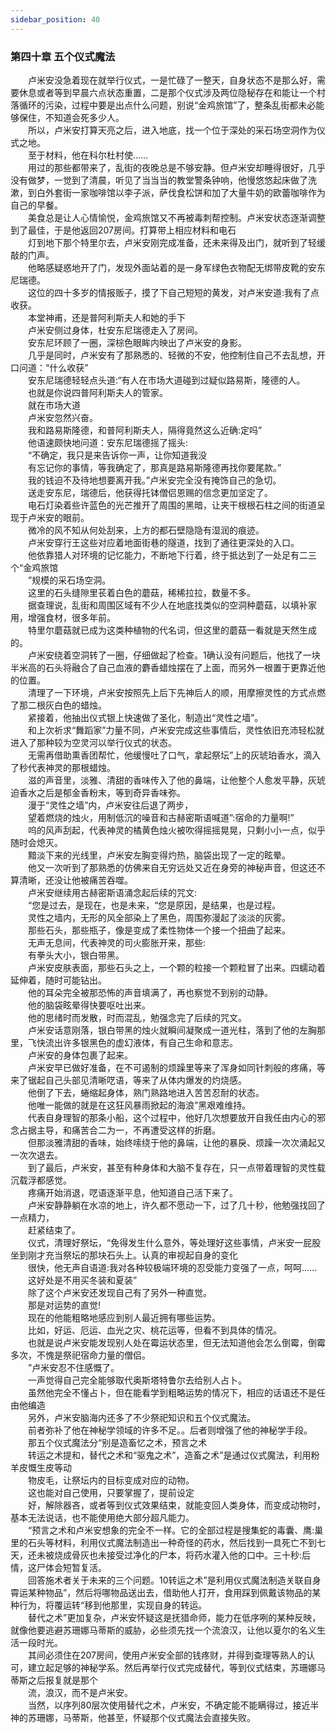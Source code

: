 ```yaml
---
sidebar_position: 40
---
```

### 第四十章 五个仪式魔法  


　　卢米安没急着现在就举行仪式，一是忙碌了一整天，自身状态不是那么好，需要休息或者等到早晨六点状态重置，二是那个仪式涉及两位隐秘存在和能让一个村落循环的污染，过程中要是出点什么问题，别说“金鸡旅馆”了，整条乱街都未必能够保住，不知道会死多少人。  
　　所以，卢米安打算天亮之后，进入地底，找一个位于深处的采石场空洞作为仪式之地。  
　　至于材料，他在科尔杜村使……  
　　用过的那些都带来了，乱街的夜晚总是不够安静。但卢米安却睡得很好，几乎没有做梦，一觉到了清晨，听见了当当当的教堂警条钟响，他慢悠悠起床做了洗漱，到白外套街一家咖啡馆以李子派，萨伐食松饼和加了大量牛奶的欧蕾咖啡作为自己的早餐。  
　　美食总是让人心情愉悦，金鸡旅馆又不再被毒刺帮控制。卢米安状态逐渐调整到了最佳，于是他返回207房间。打算带上相应材料和电石  
　　灯到地下那个特里尔去，卢米安刚完成准备，还未来得及出门，就听到了轻缓敲的门声。  
　　他略感疑惑地开了门，发现外面站着的是一身军绿色衣物配无绑带皮靴的安东尼瑞德。  
　　这位的四十多岁的情报贩子，摸了下自己短短的黄发，对卢米安道:我有了点收获。  
　　本堂神甫，还是普阿利斯夫人和她的手下  
　　卢米安侧过身体，杜安东尼瑞德走入了房间。  
　　安东尼环顾了一圈，深棕色眼眸内映出了卢米安的身影。  
　　几乎是同时，卢米安有了那熟悉的、轻微的不安，他控制住自己不去乱想，开口问道：“什么收获”  
　　安东尼瑞德轻轻点头道:“有人在市场大道碰到过疑似路易斯，隆德的人。  
　　也就是你说四普阿利斯夫人的管家。  
　　就在市场大道  
　　卢米安忽然兴奋。  
　　我和路易斯隆德，和普阿利斯夫人，隔得竟然这么近确:定吗”  
　　他语速颇快地问道：安东尼瑞德摇了摇头:  
　　“不确定，我只是来告诉你一声，让你知道我没  
　　有忘记你的事情，等我确定了，那真是路易斯隆德再找你要尾款。”  
　　我的钱迫不及待地想要离开我。”卢米安完全没有掩饰自己的急切。  
　　送走安东尼，瑞德后，他获得托钵僧侣恩赐的信念更加坚定了。  
　　电石灯染着些许蓝色的光芒推开了周围的黑暗，让夹干根根石柱之间的街道呈现于卢米安的眼前。  
　　微冷的风不知从何处刮来，上方的都石壁隐隐有湿润的痕迹。  
　　卢米安穿行王这些对应着地面街巷的隧道，找到了通往更深处的入口。  
　　他依靠猎人对环境的记忆能力，不断地下行着，终于抵达到了一处足有二三个“金鸡旅馆  
　　”规模的采石场空洞。  
　　这里的石头缝隙里苌着白色的蘑菇，稀稀拉拉，数量不多。  
　　据查理说，乱街和周围区域有不少人在地底找类似的空洞种蘑菇，以填补家用，增强食材，很多年前。  
　　特里尔蘑菇就已成为这类种植物的代名词，但这里的蘑菇一看就是天然生成的。  
　　卢米安绕着空洞转了一圈，仔细做起了检查。1确认没有问题后，他找了一块半米高的石头将融合了自己血液的麝香蜡烛摆在了上面，而另外一根置于更靠近他的位置。  
　　清理了一下环境，卢米安按照先上后下先神后人的顺，用摩擦灵性的方式点燃了那二根灰白色的蜡烛。  
　　紧接着，他抽出仪式银上快速做了圣化，制造出“灵性之墙”。  
　　和上次祈求“舞蹈家”力量不同，卢米安完成这些事情后，灵性依旧充沛轻松就进入了那种较为空灵河以举行仪式的状态。  
　　无需再借助熏香团帮忙，他缓慢吐了口气，拿起祭坛”上的灰琥珀香水，滴入了秒代表神灵的那根蜡烛。  
　　滋的声音里，淡雅、清甜的香味传入了他的鼻端，让他整个人愈发平静，灰琥迫香水之后是郁金香粉末，等到奇异香味弥。  
　　漫于“灵性之墙”内，卢米安往后退了两步，  
　　望着燃烧的烛火，用制低沉的噪音和古赫密斯语喊道”:宿命的力量啊!”  
　　呜的风声刮起，代表神灵的橘黄色烛火被吹得摇摇晃晃，只剩小小一点，似乎随时会熄灭。  
　　黯淡下来的光线里，卢米安左胸变得灼热，脑袋出现了一定的眩晕。  
　　他又一次听到了那熟悉的仿佛来自无穷远处又近在身旁的神秘声音，但这还不算清晰，还没让他被痛苦吞噬。  
　　卢米安继续用古赫密斯语涌念起后续的咒文:  
　　“您是过去，是现在，也是未来，“您是原因，是结果，也是过程。  
　　灵性之墙内，无形的风全部染上了黑色，周围弥漫起了淡淡的灰雾。  
　　那些石头，那些瓶子，像是变成了柔性物体一个接一个扭曲了起来。  
　　无声无息间，代表神灵的司火膨胀开来，那些:  
　　有拳头大小，银白带黑。  
　　卢米安皮肤表面，那些石头之上，一个颗的粒接一个颗粒冒了出来。四蠕动着延伸着，随时可能钻出。  
　　他的耳朵完全被那恐怖的声音填满了，再也察觉不到别的动静。  
　　他的脑袋眩晕得快要呕吐出来。  
　　他的思绪时而发散，时而混乱，勉强念完了后续的咒文。  
　　卢米安话意刚落，银白带黑的烛火就瞬间凝聚成一道光柱，落到了他的左胸那里，飞快流出许多银黑色的虚幻液体，有自己生命和意志。  
　　卢米安的身体包裹了起来。  
　　卢米安早已做好准备，在不可遏制的烦躁里等来了浑身如同针刺般的疼痛，等来了锯起自己头部见清晰呓语，等来了从体内爆发的灼烧感。  
　　他倒了下去，蜷缩起身体，熟门熟路地进入苦苦忍耐的状态。  
　　他唯一能做的就是在这狂风暴雨掀起的海浪”黑艰难维持。  
　　代表自身理智的那条小船，这个过程中，他好几次想要放开自我任由内心的邪念占据主导，和痛苦合二为一，不再遭受这样的折磨。  
　　但那淡雅清甜的香味，始终嗦绕于他的鼻端，让他的暴戾、烦躁一次次涌起又一次次退去。  
　　到了最后，卢米安，甚至有种身体和大脑不复存在，只一点带着理智的灵性载沉载浮都感觉。  
　　疼痛开始消退，呓语逐渐平息，他知道自己活下来了。  
　　卢米安静静躺在水凉的地上，许久都不愿动一下，过了几十秒，他勉强找回了一点精力，  
　　赶紧结束了。  
　　仪式，清理好祭坛，“免得发生什么意外，等处理好这些事情，卢米安一屁股坐到刚才充当祭坛的那块石头上。认真的审视起自身的变化  
　　很快，他无声自语道:我对各种较极端环境的忍受能力变强了一点，呵呵……  
　　这好处是不用买冬装和夏装”  
　　除了这个卢米安还发现自己有了另外一种直觉。  
　　那是对运势的直觉!  
　　现在的他能粗略地感应到别人最近拥有哪些运势。  
　　比如，好运、厄运、血光之灾、桃花运等，但看不到具体的情况。  
　　也就是说卢米安能发现别人处在霉运状态里，但无法知道他会怎么倒霉，倒霉多次，不愧是祭祀宿命力量的僧侣。  
　　”卢米安忍不住感慨了。  
　　一声觉得自己完全能够取代奥斯塔特鲁尔去给别人占卜。  
　　虽然他完全不懂占卜，但在能看学到粗略运势的情况下，相应的话语还不是任由他编造  
　　另外，卢米安脑海内还多了不少祭祀知识和五个仪式魔法。  
　　前者弥补了他在神秘学领域的许多不足。。后者则增强了他的神秘学手段。  
　　那五个仪式魔法分“别是造畜忆之术，预言之术  
　　转运之术提和，替代之术和“驱鬼之术”，造畜之术”是通过仪式魔法，利用粉羊皮慨生皮等动  
　　物皮毛，让祭坛内的目标变成对应的动物。  
　　这也能对自己使用，只要掌握了，提前设定  
　　好，解除器吝，或者等到仪式效果结束，就能变回人类身体，而变成动物时，基本无法说话，也不能使用绝大部分超凡能力。  
　　“预言之术和卢米安想象的完全不一样。它的全部过程是搜集蛇的毒囊、鹰:巢里的石头等材料，利用仪式魔法制造出一种奇怪的药水，然后找到一具死亡不到七天，还未被烧成骨灰也未接受过净化的尸本，将药水灌入他的口中。三十秒:后情，这尸体会短暂复活。  
　　回答施术者关于未来的三个问题。10转运之术”是利用仪式魔法制造关联自身霄运某种物品”，然后将哪物品送出去，借助他人打开，食用踩到佩戴该物品的某种行为，将覆运转“移到他那里，实现自身的转运。  
　　替代之术”更加复杂，卢米安怀疑这是抚猎命师，能力在低序咧的某种反映，就像他要逃避苏珊娜马蒂斯的威胁，必些须先找一个流浪汉，让他以夏尔的名义生活一段时光。  
　　其间必须住在207房间，使用卢米安全部的钱疼财，并得到查理等熟人的认可，建立起足够的神秘学系。然后再举行仪式完成替代，等到仪式结束，苏珊娜马蒂斯之后报复就是那个  
　　流，浪汉，而不是卢米安。  
　　当然，以序列80层次使用替代之术，卢米安，不确定能不能瞒得过，接近半神的苏珊娜，马蒂斯，他甚至，怀疑那个仪式魔法会直接失败。  
